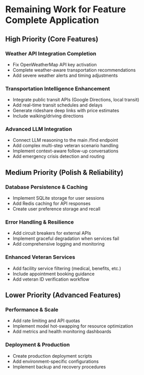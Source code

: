 # Remaining Work for Feature Complete Application

## High Priority (Core Features)

### Weather API Integration Completion

* Fix OpenWeatherMap API key activation
* Complete weather-aware transportation recommendations
* Add severe weather alerts and timing adjustments


### Transportation Intelligence Enhancement

* Integrate public transit APIs (Google Directions, local transit)
* Add real-time transit schedules and delays
* Generate rideshare deep links with price estimates
* Include walking/driving directions

### Advanced LLM Integration

* Connect LLM reasoning to the main /find endpoint
* Add complex multi-step veteran scenario handling
* Implement context-aware follow-up conversations
* Add emergency crisis detection and routing

## Medium Priority (Polish & Reliability)

### Database Persistence & Caching

* Implement SQLite storage for user sessions
* Add Redis caching for API responses
* Create user preference storage and recall

### Error Handling & Resilience

* Add circuit breakers for external APIs
* Implement graceful degradation when services fail
* Add comprehensive logging and monitoring

### Enhanced Veteran Services

* Add facility service filtering (medical, benefits, etc.)
* Include appointment booking guidance
* Add veteran ID verification workflow

## Lower Priority (Advanced Features)

### Performance & Scale

* Add rate limiting and API quotas
* Implement model hot-swapping for resource optimization
* Add metrics and health monitoring dashboards

### Deployment & Production

* Create production deployment scripts
* Add environment-specific configurations
* Implement backup and recovery procedures
